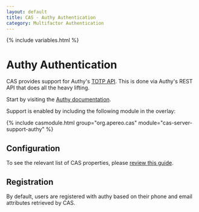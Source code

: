 ```yaml
---
layout: default
title: CAS - Authy Authentication
category: Multifactor Authentication
---
```


{% include variables.html %}

# Authy Authentication

CAS provides support for Authy's [TOTP API](http://docs.authy.com/totp.html). This is done
via Authy's REST API that does all the heavy lifting.

Start by visiting the [Authy documentation](https://www.authy.com/developers/).

Support is enabled by including the following module in the overlay:

{% include casmodule.html group="org.apereo.cas" module="cas-server-support-authy" %}

## Configuration

To see the relevant list of CAS properties, please [review this guide](../configuration/Configuration-Properties.html#authy).

## Registration

By default, users are registered with authy based on their phone and email attributes retrieved by CAS.
